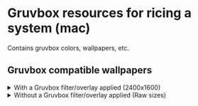 # Gruvbox resources for ricing a system (mac)

Contains gruvbox colors, wallpapers, etc. 


## Gruvbox compatible wallpapers
<details>
  <summary>With a Gruvbox filter/overlay applied (2400x1600)</summary>
  
  ![Image 1 without filter](https://github.com/christofferbergj/gruvbox-rice/blob/main/wallpapers/1-filter.jpg?raw=true)
  ![Image 2 without filter](https://github.com/christofferbergj/gruvbox-rice/blob/main/wallpapers/2-filter.jpg?raw=true)
  ![Image 3 without filter](https://github.com/christofferbergj/gruvbox-rice/blob/main/wallpapers/3-filter.jpg?raw=true)
  ![Image 4 without filter](https://github.com/christofferbergj/gruvbox-rice/blob/main/wallpapers/4-filter.jpg?raw=true)
  ![Image 5 without filter](https://github.com/christofferbergj/gruvbox-rice/blob/main/wallpapers/5-filter.jpg?raw=true)
  ![Image 6 without filter](https://github.com/christofferbergj/gruvbox-rice/blob/main/wallpapers/6-filter.jpg?raw=true)
</details>

<details>
  <summary>Without a Gruvbox filter/overlay applied (Raw sizes)</summary>
  
  ![Image 1 with filter](https://github.com/christofferbergj/gruvbox-rice/blob/main/wallpapers/1.jpg?raw=true)
  ![Image 2 with filter](https://github.com/christofferbergj/gruvbox-rice/blob/main/wallpapers/2.jpg?raw=true)
  ![Image 3 with filter](https://github.com/christofferbergj/gruvbox-rice/blob/main/wallpapers/3.jpg?raw=true)
  ![Image 4 with filter](https://github.com/christofferbergj/gruvbox-rice/blob/main/wallpapers/4.jpg?raw=true)
  ![Image 5 with filter](https://github.com/christofferbergj/gruvbox-rice/blob/main/wallpapers/5.jpg?raw=true)
  ![Image 6 with filter](https://github.com/christofferbergj/gruvbox-rice/blob/main/wallpapers/6.jpg?raw=true)
</details>






